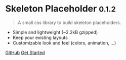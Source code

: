 
# Skeleton Placeholder <small>0.1.2</small>

> A small css library to build skeleton placeholders.

- Simple and lightweight (~2.2kB gzipped)
- Keep your existing layouts
- Customizable look and feel (colors, animation, ...)

[GitHub](https://github.com/ToxicJojo/SkeletonPlaceholder/)
[Get Started](#intro)
